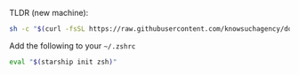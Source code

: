 TLDR (new machine): 

```zsh
sh -c "$(curl -fsSL https://raw.githubusercontent.com/knowsuchagency/dotfiles/master/bootstrap.sh)"
```

Add the following to your `~/.zshrc`

```zsh
eval "$(starship init zsh)"
```
